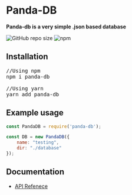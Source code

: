 # Panda-DB

 **Panda-db is a very simple .json based database**

![GitHub repo size](https://img.shields.io/github/repo-size/PandaDriver156/panda-db?label=Repository%20Size&logo=github)
![npm](https://img.shields.io/npm/dt/panda-db?label=Downloads&logo=npm)

## Installation

<pre>
//Using npm
npm i panda-db

//Using yarn
yarn add panda-db
</pre>

## Example usage

```js
const PandaDB = require('panda-db');

const DB = new PandaDB({
    name: "testing",
    dir: "./database"
});
```

## Documentation

 * [API Refenece](./docs/api.md)